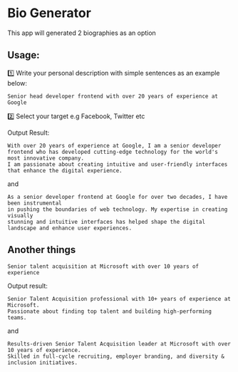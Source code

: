 # Bio Generator

This app will generated 2 biographies as an option

## Usage:

1️⃣ Write your personal description with simple sentences as an example below:

```Senior head developer frontend with over 20 years of experience at Google```

2️⃣ Select your target e.g Facebook, Twitter etc

Output Result:
```
With over 20 years of experience at Google, I am a senior developer 
frontend who has developed cutting-edge technology for the world's most innovative company. 
I am passionate about creating intuitive and user-friendly interfaces that enhance the digital experience.
```

and

```
As a senior developer frontend at Google for over two decades, I have been instrumental 
in pushing the boundaries of web technology. My expertise in creating visually 
stunning and intuitive interfaces has helped shape the digital landscape and enhance user experiences.
```

## Another things

```Senior talent acquisition at Microsoft with over 10 years of experience```

Output result:

```
Senior Talent Acquisition professional with 10+ years of experience at Microsoft. 
Passionate about finding top talent and building high-performing teams. 
```

and

```
Results-driven Senior Talent Acquisition leader at Microsoft with over 10 years of experience. 
Skilled in full-cycle recruiting, employer branding, and diversity & inclusion initiatives.
```


